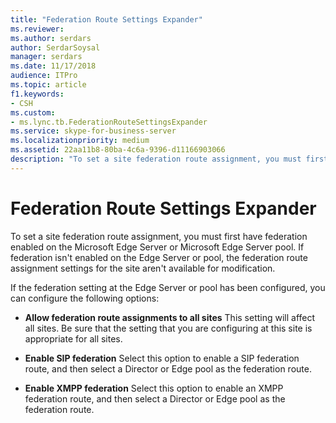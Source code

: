 ```yaml
---
title: "Federation Route Settings Expander"
ms.reviewer: 
ms.author: serdars
author: SerdarSoysal
manager: serdars
ms.date: 11/17/2018
audience: ITPro
ms.topic: article
f1.keywords:
- CSH
ms.custom:
- ms.lync.tb.FederationRouteSettingsExpander
ms.service: skype-for-business-server
ms.localizationpriority: medium
ms.assetid: 22aa11b8-80ba-4c6a-9396-d11166903066
description: "To set a site federation route assignment, you must first have federation enabled on the Microsoft Edge Server or Microsoft Edge Server pool. If federation isn't enabled on the Microsoft Edge Server or pool, the federation route assignment settings for the site aren't available for modification."
---
```


# Federation Route Settings Expander
 
To set a site federation route assignment, you must first have federation enabled on the Microsoft Edge Server or Microsoft Edge Server pool. If federation isn't enabled on the Edge Server or pool, the federation route assignment settings for the site aren't available for modification.
  

If the federation setting at the Edge Server or pool has been configured, you can configure the following options: 
  
- **Allow federation route assignments to all sites** This setting will affect all sites. Be sure that the setting that you are configuring at this site is appropriate for all sites.
    
- **Enable SIP federation** Select this option to enable a SIP federation route, and then select a Director or Edge pool as the federation route.
    
- **Enable XMPP federation** Select this option to enable an XMPP federation route, and then select a Director or Edge pool as the federation route.
    

